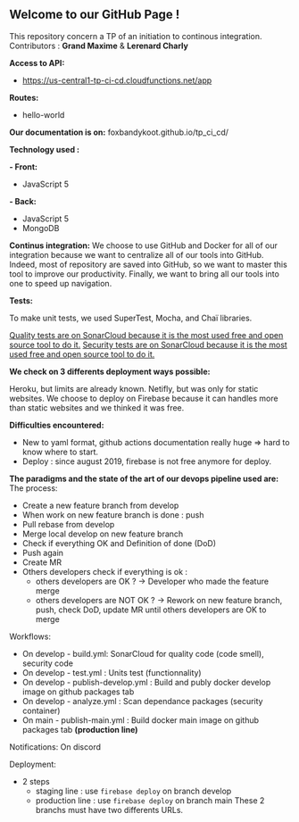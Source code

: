## Welcome to our GitHub Page !

This repository concern a TP of an initiation to continous integration.
Contributors : **Grand Maxime** & **Lerenard Charly**

__Access to API:__ 
 - https://us-central1-tp-ci-cd.cloudfunctions.net/app

__Routes:__
 - hello-world
 
__Our documentation is on:__
foxbandykoot.github.io/tp_ci_cd/

__Technology used :__

 __- Front:__ 
  - JavaScript 5
  
 __- Back:__
  - JavaScript 5
  - MongoDB
  
  
__Continus integration:__
We choose to use GitHub and Docker for all of our integration because we want to centralize all of our tools into GitHub.
Indeed, most of repository are saved into GitHub, so we want to master this tool to improve our productivity.
Finally, we want to bring all our tools into one to speed up navigation.


__Tests:__

To make unit tests, we used SuperTest, Mocha, and Chaï libraries.

[Quality tests are on SonarCloud because it is the most used free and open source tool to do it.](https://sonarcloud.io/dashboard?id=FoxBandyKoot_TP_CI_CD)
[Security tests are on SonarCloud because it is the most used free and open source tool to do it.](https://sonarcloud.io/dashboard?id=FoxBandyKoot_TP_CI_CD)


__We check on 3 differents deployment ways possible:__

Heroku, but limits are already known.
Netifly, but was only for static websites.
We choose to deploy on Firebase because it can handles more than static websites and we thinked it was free.


__Difficulties encountered:__
 - New to yaml format, github actions documentation really huge => hard to know where to start.
 - Deploy : since august 2019, firebase is not free anymore for deploy.


__The paradigms and the state of the art of our devops pipeline used are:__
The process:
 - Create a new feature branch from develop
 - When work on new feature branch is done : push
 - Pull rebase from develop
 - Merge local develop on new feature branch
 - Check if everything OK and Definition of done (DoD)
 - Push again 
 - Create MR
 - Others developers check if everything is ok :
   - others developers are OK ? -> Developer who made the feature merge
   - others developers are NOT OK ? -> Rework on new feature branch, push, check DoD, update MR until others developers are OK to merge


Workflows:
 - On develop - build.yml: SonarCloud for quality code (code smell), security code
 - On develop - test.yml : Units test (functionnality)
 - On develop - publish-develop.yml : Build and publy docker develop image on github packages tab
 - On develop - analyze.yml : Scan dependance packages (security container)
 - On main - publish-main.yml : Build docker main image on github packages tab **(production line)**

Notifications: On discord

Deployment: 
 - 2 steps
   - staging line : use `firebase deploy` on branch develop
   - production line : use `firebase deploy` on branch main
 These 2 branchs must have two differents URLs.
